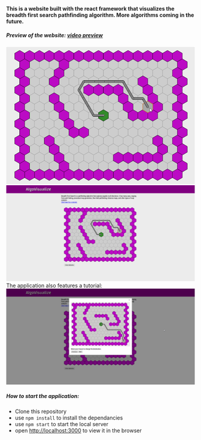 **This is a website built with the react framework that visualizes the breadth first search pathfinding algorithm. More algorithms coming in the future.**

##### Preview of the website: [video preview](https://streamable.com/7dwud1)
![preview1](/public/preview1.png)
![preview2](/public/preview2.png)
The application also features a tutorial:
![preview3](/public/preview3.png)

##### How to start the application:
 * Clone this repository
 * use `npm install` to install the dependancies
 * use `npm start` to start the local server
 * open [http://localhost:3000](http://localhost:3000) to view it in the browser
